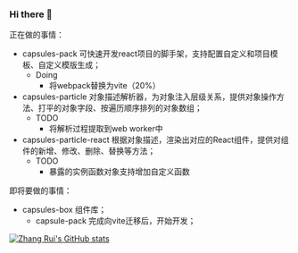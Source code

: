 ### Hi there 👋

正在做的事情：
- capsules-pack 可快速开发react项目的脚手架，支持配置自定义和项目模板、自定义模版生成；
  - Doing
    - 将webpack替换为vite（20%）
- capsules-particle 对象描述解析器，为对象注入层级关系，提供对象操作方法、打平的对象字段、按遍历顺序排列的对象数组；
  - TODO
    - 将解析过程提取到web worker中
- capsules-particle-react 根据对象描述，渲染出对应的React组件，提供对组件的新增、修改、删除、替换等方法；
  - TODO
    - 暴露的实例函数对象支持增加自定义函数  

即将要做的事情：
- capsules-box 组件库；
  - capsule-pack 完成向vite迁移后，开始开发； 

[![Zhang Rui's GitHub stats](https://github-readme-stats.vercel.app/api?username=zhangrui0517&show_icons=true&theme=radical)](https://github.com/anuraghazra/github-readme-stats)
